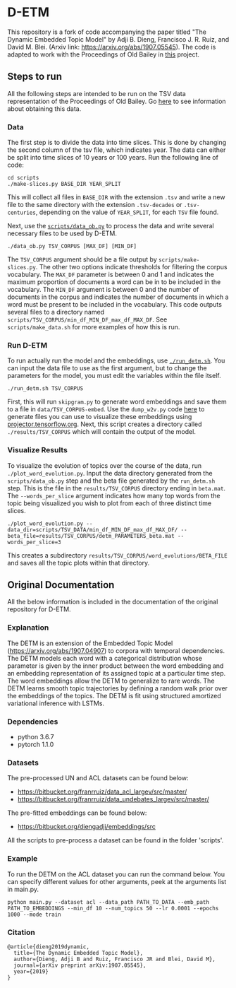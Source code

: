# D-ETM

This repository is a fork of code accompanying the paper titled "The Dynamic Embedded Topic Model" by Adji B. Dieng, Francisco J. R. Ruiz, and David M. Blei. (Arxiv link: https://arxiv.org/abs/1907.05545). The code is adapted to work with the Proceedings of Old Bailey in [this](https://github.com/charlottelambert/old-bailey) project.

## Steps to run

All the following steps are intended to be run on the TSV data representation of the Proceedings of Old Bailey. Go [here](https://github.com/charlottelambert/old-bailey/data) to see information about obtaining this data.

### Data

The first step is to divide the data into time slices. This is done by changing the second column of the tsv file, which indicates year. The data can either be split into time slices of 10 years or 100 years. Run the following line of code:

```
cd scripts
./make-slices.py BASE_DIR YEAR_SPLIT
```

This will collect all files in `BASE_DIR` with the extension `.tsv` and write a new file to the same directory with the extension `.tsv-decades` or `.tsv-centuries`, depending on the value of `YEAR_SPLIT`, for each `TSV` file found.

Next, use the [`scripts/data_ob.py`](scripts/data_ob.py) to process the data and write several necessary files to be used by D-ETM.

```
./data_ob.py TSV_CORPUS [MAX_DF] [MIN_DF]
```

The `TSV_CORPUS` argument should be a file output by `scripts/make-slices.py`. The other two options indicate thresholds for filtering the corpus vocabulary. The `MAX_DF` parameter is between 0 and 1 and indicates the maximum proportion of documents a word can be in to be included in the vocabulary. The `MIN_DF` argument is between 0 and the number of documents in the corpus and indicates the number of documents in which a word must be present to be included in the vocabulary. This code outputs several files to a directory named `scripts/TSV_CORPUS/min_df_MIN_DF_max_df_MAX_DF`. See `scripts/make_data.sh` for more examples of how this is run.

### Run D-ETM

To run actually run the model and the embeddings, use [`./run_detm.sh`](run_detm.sh). You can input the data file to use as the first argument, but to change the parameters for the model, you must edit the variables within the file itself.

```
./run_detm.sh TSV_CORPUS
```

First, this will run `skipgram.py` to generate word embeddings and save them to a file in `data/TSV_CORPUS-embed`. Use the `dump_w2v.py` code [here](https://github.com/charlottelambert/old-bailey/vector-space) to generate files you can use to visualize these embeddings using [projector.tensorflow.org](projector.tensorflow.org). Next, this script creates a directory called `./results/TSV_CORPUS` which will contain the output of the model.

### Visualize Results

To visualize the evolution of topics over the course of the data, run `./plot_word_evolution.py`. Input the data directory generated from the `scripts/data_ob.py` step and the beta file generated by the `run_detm.sh` step. This is the file in the `results/TSV_CORPUS` directory ending in `beta.mat`. The `--words_per_slice` argument indicates how many top words from the topic being visualized you wish to plot from each of three distinct time slices.

```
./plot_word_evolution.py --data_dir=scripts/TSV_DATA/min_df_MIN_DF_max_df_MAX_DF/ --beta_file=results/TSV_CORPUS/detm_PARAMETERS_beta.mat --words_per_slice=3
```

This creates a subdirectory `results/TSV_CORPUS/word_evolutions/BETA_FILE` and saves all the topic plots within that directory.

## Original Documentation

All the below information is included in the documentation of the original repository for D-ETM.

### Explanation

The DETM is an extension of the Embedded Topic Model (https://arxiv.org/abs/1907.04907) to corpora with temporal dependencies. The DETM models each word with a categorical distribution whose parameter is given by the inner product between the word embedding and an embedding representation of its assigned topic at a particular time step. The word embeddings allow the DETM to generalize to rare words. The DETM learns smooth topic trajectories by defining a random walk prior over the embeddings of the topics. The DETM is fit using structured amortized variational inference with LSTMs.

### Dependencies

+ python 3.6.7
+ pytorch 1.1.0

### Datasets

The pre-processed UN and ACL datasets can be found below:

+ https://bitbucket.org/franrruiz/data_acl_largev/src/master/
+ https://bitbucket.org/franrruiz/data_undebates_largev/src/master/

The pre-fitted embeddings can be found below:

+ https://bitbucket.org/diengadji/embeddings/src

All the scripts to pre-process a dataset can be found in the folder 'scripts'.

### Example

To run the DETM on the ACL dataset you can run the command below. You can specify different values for other arguments, peek at the arguments list in main.py.

```
python main.py --dataset acl --data_path PATH_TO_DATA --emb_path PATH_TO_EMBEDDINGS --min_df 10 --num_topics 50 --lr 0.0001 --epochs 1000 --mode train
```


### Citation
```
@article{dieng2019dynamic,
  title={The Dynamic Embedded Topic Model},
  author={Dieng, Adji B and Ruiz, Francisco JR and Blei, David M},
  journal={arXiv preprint arXiv:1907.05545},
  year={2019}
}
```
